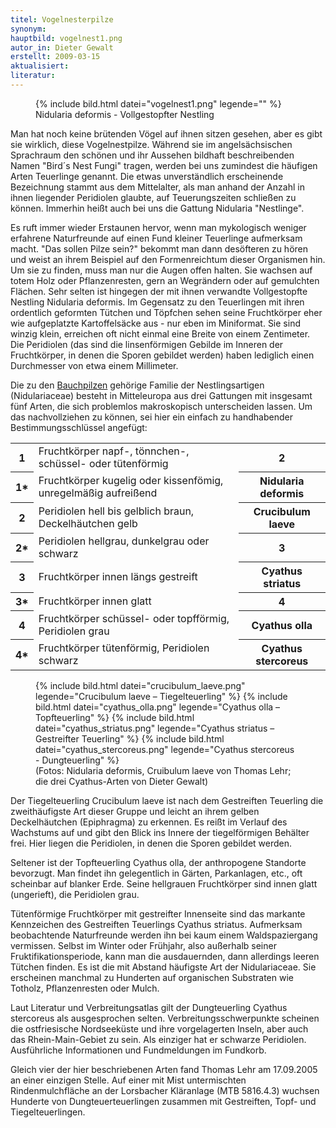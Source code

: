 ```yaml
---
titel: Vogelnesterpilze
synonym:
hauptbild: vogelnest1.png
autor_in: Dieter Gewalt
erstellt: 2009-03-15
aktualisiert:
literatur:
---
```


<figure>
  {% include bild.html datei="vogelnest1.png" legende="" %}
  <figcaption>Nidularia deformis - Vollgestopfter Nestling</figcaption>
</figure>
Man hat noch keine brütenden Vögel auf ihnen sitzen gesehen, aber es gibt sie wirklich, diese Vogelnestpilze. Während sie im angelsächsischen Sprachraum den schönen und ihr Aussehen bildhaft beschreibenden Namen "Bird´s Nest Fungi" tragen, werden bei uns zumindest die häufigen Arten Teuerlinge genannt. Die etwas unverständlich erscheinende Bezeichnung stammt aus dem Mittelalter, als man anhand der Anzahl in ihnen liegender Peridiolen glaubte, auf Teuerungszeiten schließen zu können. Immerhin heißt auch bei uns die Gattung Nidularia "Nestlinge".

Es ruft immer wieder Erstaunen hervor, wenn man mykologisch weniger erfahrene Naturfreunde auf einen Fund kleiner Teuerlinge aufmerksam macht. "Das sollen Pilze sein?" bekommt man dann desöfteren zu hören und weist an ihrem Beispiel auf den Formenreichtum dieser Organismen hin. Um sie zu finden, muss man nur die Augen offen halten. Sie wachsen auf totem Holz oder Pflanzenresten, gern an Wegrändern oder auf gemulchten Flächen. Sehr selten ist hingegen der mit ihnen verwandte Vollgestopfte Nestling Nidularia deformis. Im Gegensatz zu den Teuerlingen mit ihren ordentlich geformten Tütchen und Töpfchen sehen seine Fruchtkörper eher wie aufgeplatzte Kartoffelsäcke aus - nur eben im Miniformat. Sie sind winzig klein, erreichen oft nicht einmal eine Breite von einem Zentimeter. Die Peridiolen (das sind die linsenförmigen Gebilde im Inneren der Fruchtkörper, in denen die Sporen gebildet werden) haben lediglich einen Durchmesser von etwa einem Millimeter.

Die zu den [Bauchpilzen](Bauchpilze "Glossar") gehörige Familie der Nestlingsartigen (Nidulariaceae) besteht in Mitteleuropa aus drei Gattungen mit insgesamt fünf Arten, die sich problemlos makroskopisch unterscheiden lassen. Um das nachvollziehen zu können, sei hier ein einfach zu handhabender Bestimmungsschlüssel angefügt:

<div class="table-responsive">
<table class="table">
<tr>
  <th>1</th>
  <td>Fruchtkörper napf-, tönnchen-, schüssel- oder tütenförmig</td>
  <th><i class="fas fa-arrow-right"></i> 2</th>
</tr>
<tr>
  <th>1*</th>
  <td>Fruchtkörper kugelig oder kissenfömig, unregelmäßig aufreißend</td>
  <th>Nidularia deformis</th>
</tr>
<tr>
  <th>2</th>
  <td>Peridiolen hell bis gelblich braun, Deckelhäutchen gelb</td>
  <th>Crucibulum laeve</th>
</tr>
<tr>
  <th>2*</th>
  <td>Peridiolen hellgrau, dunkelgrau oder schwarz</td>
  <th><i class="fas fa-arrow-right"></i> 3</th>
</tr>
<tr>
  <th>3</th>
  <td>Fruchtkörper innen längs gestreift </td>
  <th>Cyathus striatus</th>
</tr>
<tr>
<th>3*</th>
<td>Fruchtkörper innen glatt</td>
<th><i class="fas fa-arrow-right"></i> 4</th>
</tr>
<tr>
<th>4</th>
<td>Fruchtkörper schüssel- oder topfförmig, Peridiolen grau </td>
<th>Cyathus olla</th>
</tr>
<tr>
<th>4*</th>
<td>Fruchtkörper tütenförmig, Peridiolen schwarz </td>
<th>Cyathus stercoreus</th>
</tr>
</table>
</div>

<figure>
  {% include bild.html datei="crucibulum_laeve.png" legende="Crucibulum laeve – Tiegelteuerling" %}
  {% include bild.html datei="cyathus_olla.png" legende="Cyathus olla – Topfteuerling" %}
  {% include bild.html datei="cyathus_striatus.png" legende="Cyathus striatus – Gestreifter Teuerling" %}
  {% include bild.html datei="cyathus_stercoreus.png" legende="Cyathus stercoreus - Dungteuerling" %}
  <figcaption>(Fotos: Nidularia deformis, Cruibulum laeve von Thomas Lehr; die drei Cyathus-Arten von Dieter Gewalt)</figcaption>
</figure>

Der Tiegelteuerling Crucibulum laeve ist nach dem Gestreiften Teuerling die zweithäufigste Art dieser Gruppe und leicht an ihrem gelben Deckelhäutchen (Epiphragma) zu erkennen. Es reißt im Verlauf des Wachstums auf und gibt den Blick ins Innere der tiegelförmigen Behälter frei. Hier liegen die Peridiolen, in denen die Sporen gebildet werden.

Seltener ist der Topfteuerling Cyathus olla, der anthropogene Standorte bevorzugt. Man findet ihn gelegentlich in Gärten, Parkanlagen, etc., oft scheinbar auf blanker Erde. Seine hellgrauen Fruchtkörper sind innen glatt (ungerieft), die Peridiolen grau.

Tütenförmige Fruchtkörper mit gestreifter Innenseite sind das markante Kennzeichen des Gestreiften Teuerlings Cyathus striatus. Aufmerksam beobachtende Naturfreunde werden ihn bei kaum einem Waldspaziergang vermissen. Selbst im Winter oder Frühjahr, also außerhalb seiner Fruktifikationsperiode, kann man die ausdauernden, dann allerdings leeren Tütchen finden. Es ist die mit Abstand häufigste Art der Nidulariaceae. Sie erscheinen manchmal zu Hunderten auf organischen Substraten wie Totholz, Pflanzenresten oder Mulch.

Laut Literatur und Verbreitungsatlas gilt der Dungteuerling Cyathus stercoreus als ausgesprochen selten. Verbreitungsschwerpunkte scheinen die ostfriesische Nordseeküste und ihre vorgelagerten Inseln, aber auch das Rhein-Main-Gebiet zu sein. Als einziger hat er schwarze Peridiolen. Ausführliche Informationen und Fundmeldungen im Fundkorb.

Gleich vier der hier beschriebenen Arten fand Thomas Lehr am 17.09.2005 an einer einzigen Stelle. Auf einer mit Mist untermischten Rindenmulchfläche an der Lorsbacher Kläranlage (MTB 5816.4.3) wuchsen Hunderte von Dungteuerteuerlingen zusammen mit Gestreiften, Topf- und Tiegelteuerlingen.
